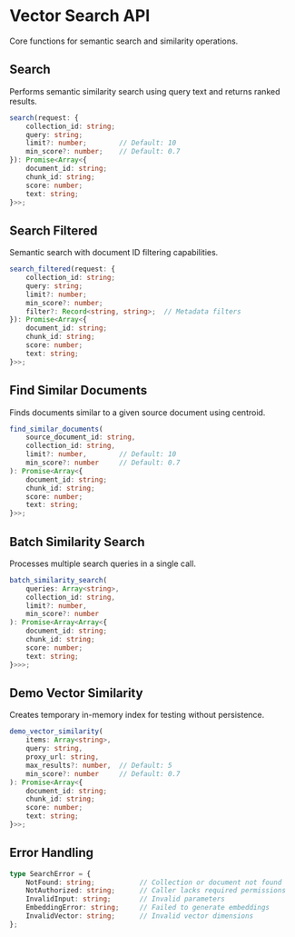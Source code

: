 # Vector Search API

Core functions for semantic search and similarity operations.

## Search

Performs semantic similarity search using query text and returns ranked results.

```typescript
search(request: {
    collection_id: string;
    query: string;
    limit?: number;        // Default: 10
    min_score?: number;    // Default: 0.7
}): Promise<Array<{
    document_id: string;
    chunk_id: string;
    score: number;
    text: string;
}>>;
```

## Search Filtered

Semantic search with document ID filtering capabilities.

```typescript
search_filtered(request: {
    collection_id: string;
    query: string;
    limit?: number;
    min_score?: number;
    filter?: Record<string, string>;  // Metadata filters
}): Promise<Array<{
    document_id: string;
    chunk_id: string;
    score: number;
    text: string;
}>>;
```

## Find Similar Documents

Finds documents similar to a given source document using centroid.

```typescript
find_similar_documents(
    source_document_id: string,
    collection_id: string,
    limit?: number,        // Default: 10
    min_score?: number     // Default: 0.7
): Promise<Array<{
    document_id: string;
    chunk_id: string;
    score: number;
    text: string;
}>>;
```

## Batch Similarity Search

Processes multiple search queries in a single call.

```typescript
batch_similarity_search(
    queries: Array<string>,
    collection_id: string,
    limit?: number,
    min_score?: number
): Promise<Array<Array<{
    document_id: string;
    chunk_id: string;
    score: number;
    text: string;
}>>>;
```

## Demo Vector Similarity

Creates temporary in-memory index for testing without persistence.

```typescript
demo_vector_similarity(
    items: Array<string>,
    query: string,
    proxy_url: string,
    max_results?: number,  // Default: 5
    min_score?: number     // Default: 0.7
): Promise<Array<{
    document_id: string;
    chunk_id: string;
    score: number;
    text: string;
}>>;
```

## Error Handling

```typescript
type SearchError = {
    NotFound: string;           // Collection or document not found
    NotAuthorized: string;      // Caller lacks required permissions
    InvalidInput: string;       // Invalid parameters
    EmbeddingError: string;     // Failed to generate embeddings
    InvalidVector: string;      // Invalid vector dimensions
};
``` 